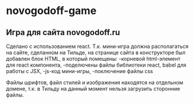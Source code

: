 # novogodoff-game
## Игра для сайта novogodoff.ru
Сделано с использованием react. Т.к. мини-игра должна располагаться на сайте, сделанном на Тильде, на странице сайта в конструкторе был добавлен блок HTML, в который помещены: 
-корневой html-элемент для react компонента, 
-поделючены файлы библиотеки react, babel для работы с JSX,
-js-код мини-игры,
-поключение файлы css

Файлы шрифтов, файл стилей и изображения находятся на отдельном домене, т.к. в Тильду на данный момент нельзя загрузить сторонние файлы.

